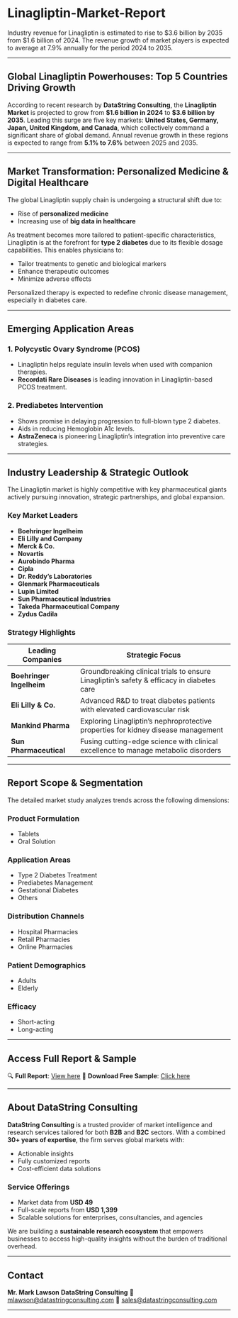 # Linagliptin-Market-Report

Industry revenue for Linagliptin is estimated to rise to $3.6 billion by 2035 from $1.6 billion of 2024. The revenue growth of market players is expected to average at 7.9% annually for the period 2024 to 2035.

---

## **Global Linagliptin Powerhouses: Top 5 Countries Driving Growth**

According to recent research by **DataString Consulting**, the **Linagliptin Market** is projected to grow from **\$1.6 billion in 2024** to **\$3.6 billion by 2035**. Leading this surge are five key markets:
**United States, Germany, Japan, United Kingdom, and Canada**, which collectively command a significant share of global demand. Annual revenue growth in these regions is expected to range from **5.1% to 7.6%** between 2025 and 2035.

---

## **Market Transformation: Personalized Medicine & Digital Healthcare**

The global Linagliptin supply chain is undergoing a structural shift due to:

* Rise of **personalized medicine**
* Increasing use of **big data in healthcare**

As treatment becomes more tailored to patient-specific characteristics, Linagliptin is at the forefront for **type 2 diabetes** due to its flexible dosage capabilities. This enables physicians to:

* Tailor treatments to genetic and biological markers
* Enhance therapeutic outcomes
* Minimize adverse effects

Personalized therapy is expected to redefine chronic disease management, especially in diabetes care.

---

## **Emerging Application Areas**

### **1. Polycystic Ovary Syndrome (PCOS)**

* Linagliptin helps regulate insulin levels when used with companion therapies.
* **Recordati Rare Diseases** is leading innovation in Linagliptin-based PCOS treatment.

### **2. Prediabetes Intervention**

* Shows promise in delaying progression to full-blown type 2 diabetes.
* Aids in reducing Hemoglobin A1c levels.
* **AstraZeneca** is pioneering Linagliptin’s integration into preventive care strategies.

---

## **Industry Leadership & Strategic Outlook**

The Linagliptin market is highly competitive with key pharmaceutical giants actively pursuing innovation, strategic partnerships, and global expansion.

### **Key Market Leaders**

* **Boehringer Ingelheim**
* **Eli Lilly and Company**
* **Merck & Co.**
* **Novartis**
* **Aurobindo Pharma**
* **Cipla**
* **Dr. Reddy’s Laboratories**
* **Glenmark Pharmaceuticals**
* **Lupin Limited**
* **Sun Pharmaceutical Industries**
* **Takeda Pharmaceutical Company**
* **Zydus Cadila**

### **Strategy Highlights**

| **Leading Companies**    | **Strategic Focus**                                                                       |
| ------------------------ | ----------------------------------------------------------------------------------------- |
| **Boehringer Ingelheim** | Groundbreaking clinical trials to ensure Linagliptin’s safety & efficacy in diabetes care |
| **Eli Lilly & Co.**      | Advanced R\&D to treat diabetes patients with elevated cardiovascular risk                |
| **Mankind Pharma**       | Exploring Linagliptin’s nephroprotective properties for kidney disease management         |
| **Sun Pharmaceutical**   | Fusing cutting-edge science with clinical excellence to manage metabolic disorders        |

---

## **Report Scope & Segmentation**

The detailed market study analyzes trends across the following dimensions:

### **Product Formulation**

* Tablets
* Oral Solution

### **Application Areas**

* Type 2 Diabetes Treatment
* Prediabetes Management
* Gestational Diabetes
* Others

### **Distribution Channels**

* Hospital Pharmacies
* Retail Pharmacies
* Online Pharmacies

### **Patient Demographics**

* Adults
* Elderly

### **Efficacy**

* Short-acting
* Long-acting

---

## **Access Full Report & Sample**

🔍 **Full Report**: [View here](https://datastringconsulting.com/industry-analysis/linagliptin-market-research-report)
📩 **Download Free Sample**: [Click here](https://datastringconsulting.com/downloadsample/linagliptin-market-research-report)

---

## **About DataString Consulting**

**DataString Consulting** is a trusted provider of market intelligence and research services tailored for both **B2B** and **B2C** sectors. With a combined **30+ years of expertise**, the firm serves global markets with:

* Actionable insights
* Fully customized reports
* Cost-efficient data solutions

### **Service Offerings**

* Market data from **USD 49**
* Full-scale reports from **USD 1,399**
* Scalable solutions for enterprises, consultancies, and agencies

We are building a **sustainable research ecosystem** that empowers businesses to access high-quality insights without the burden of traditional overhead.

---

## **Contact**

**Mr. Mark Lawson**
**DataString Consulting**
📧 [mlawson@datastringconsulting.com](mailto:mlawson@datastringconsulting.com)
📧 [sales@datastringconsulting.com](mailto:sales@datastringconsulting.com)

---
